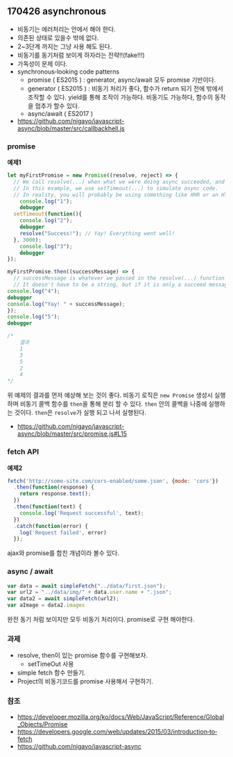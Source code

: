## 170426 asynchronous

- 비동기는 에러처리는 안에서 해야 한다.
- 의존된 상태로 있을수 밖에 없다.
- 2~3단계 까지는 그냥 사용 해도 된다.
- 비동기를 동기처럼 보이게 하자라는 전략!!(fake!!!) 
- 가독성이 문제 이다. 
- synchronous‐looking code patterns
  - promise ( ES2015 ) : generator, async/await 모두 promise 기반이다.
  - generator ( ES2015 ) : 비동기 처리가 좋다, 함수가 return 되기 전에 밖에서 조작할 수 있다. yield를 통해 조작이 가능하다. 비동기도 가능하다, 함수의 동작을 멈추가 할수 있다.
  - async/await ( ES2017 )
- https://github.com/nigayo/javascript-async/blob/master/src/callbackhell.js

### promise

**예제1**
~~~javascript
let myFirstPromise = new Promise((resolve, reject) => {
  // We call resolve(...) when what we were doing async succeeded, and reject(...) when it failed.
  // In this example, we use setTimeout(...) to simulate async code. 
  // In reality, you will probably be using something like XHR or an HTML5 API.
	console.log("1");
	debugger
  setTimeout(function(){
	console.log("2");
	debugger
    resolve("Success!"); // Yay! Everything went well!
  }, 3000);
	console.log("3");
	debugger
});

myFirstPromise.then((successMessage) => {
  // successMessage is whatever we passed in the resolve(...) function above.
  // It doesn't have to be a string, but if it is only a succeed message, it probably will be.
console.log("4");  
debugger
console.log("Yay! " + successMessage);
});
console.log("5");  
debugger

/*
	결과
	1
	3
	5
	2
	4
*/
~~~

위 예제의 결과를 먼저 예상해 보는 것이 좋다. 비동기 로직은  `new Promise` 생성시 실행하며 비동기 콜백 함수를 `then`을 통해 분리 할 수 있다. `then` 안의 콜백을 나중에 실행하는 것이다. `then`은 `resolve`가 실행 되고 나서 실행된다.


- https://github.com/nigayo/javascript-async/blob/master/src/promise.js#L15


### fetch API

**예제2**
~~~javascript
fetch('http://some-site.com/cors-enabled/some.json', {mode: 'cors'})  
  .then(function(response) {  
    return response.text();  
  })  
  .then(function(text) {  
    console.log('Request successful', text);  
  })  
  .catch(function(error) {  
    log('Request failed', error)  
  });
~~~
ajax와 promise를 합친 개념이라 볼수 있다.


### async / await
~~~javascript
var data = await simpleFetch("../data/first.json"); 
var url2 = "../data/img/" + data.user.name + ".json"; 
var data2 = await simpleFetch(url2);
var aImage = data2.images
~~~
완전 동기 처럼 보이지만 모두 비동기 처리이다. promise로 구현 해야한다.


### 과제
- resolve, then이 있는 promise 함수를 구현해보자.
  - setTimeOut 사용
- simple fetch 함수 만들기.
- Project의 비동기코드를 promise 사용해서 구현하기.


### 참조
- https://developer.mozilla.org/ko/docs/Web/JavaScript/Reference/Global_Objects/Promise
- https://developers.google.com/web/updates/2015/03/introduction‐to‐fetch
- https://github.com/nigayo/javascript-async